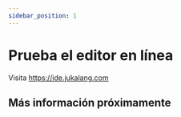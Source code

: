 ```yaml
---
sidebar_position: 1
---
```


# Prueba el editor en línea

Visita https://ide.jukalang.com

## Más información próximamente